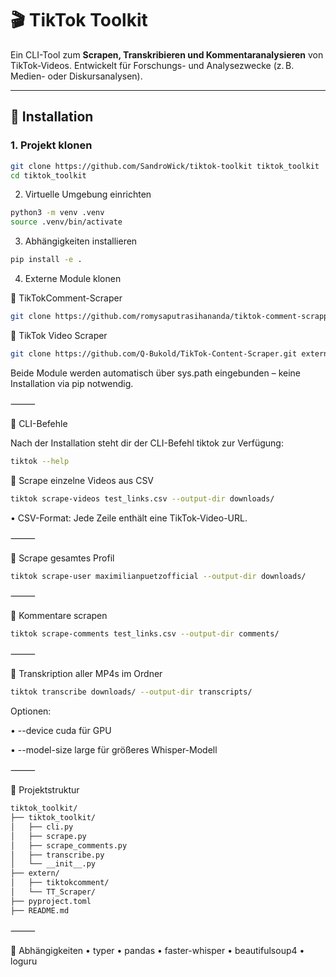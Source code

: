 # 🎬 TikTok Toolkit

Ein CLI-Tool zum **Scrapen, Transkribieren und Kommentaranalysieren** von TikTok-Videos. Entwickelt für Forschungs- und Analysezwecke (z. B. Medien- oder Diskursanalysen).

---

## 🔧 Installation

### 1. Projekt klonen

```bash
git clone https://github.com/SandroWick/tiktok-toolkit tiktok_toolkit
cd tiktok_toolkit
```

2. Virtuelle Umgebung einrichten

```bash
python3 -m venv .venv
source .venv/bin/activate
```

3. Abhängigkeiten installieren

```bash
pip install -e .
```

4. Externe Module klonen

🔹 TikTokComment-Scraper

```bash
git clone https://github.com/romysaputrasihananda/tiktok-comment-scrapper.git extern/tiktokcomment
```

🔹 TikTok Video Scraper

```bash
git clone https://github.com/Q-Bukold/TikTok-Content-Scraper.git extern/TT_Scraper
```

Beide Module werden automatisch über sys.path eingebunden – keine Installation via pip notwendig.

⸻

🚀 CLI-Befehle

Nach der Installation steht dir der CLI-Befehl tiktok zur Verfügung:

```bash
tiktok --help
```

🎥 Scrape einzelne Videos aus CSV

```bash
tiktok scrape-videos test_links.csv --output-dir downloads/
```

•	CSV-Format: Jede Zeile enthält eine TikTok-Video-URL.

⸻

👤 Scrape gesamtes Profil

```bash
tiktok scrape-user maximilianpuetzofficial --output-dir downloads/
```

⸻

💬 Kommentare scrapen

```bash
tiktok scrape-comments test_links.csv --output-dir comments/
```

⸻

📝 Transkription aller MP4s im Ordner

```bash
tiktok transcribe downloads/ --output-dir transcripts/
```

Optionen:

•	--device cuda für GPU

•	--model-size large für größeres Whisper-Modell

⸻

📁 Projektstruktur

```bash
tiktok_toolkit/
├── tiktok_toolkit/
│   ├── cli.py
│   ├── scrape.py
│   ├── scrape_comments.py
│   ├── transcribe.py
│   └── __init__.py
├── extern/
│   ├── tiktokcomment/
│   └── TT_Scraper/
├── pyproject.toml
├── README.md
```

⸻

🧩 Abhängigkeiten
	•	typer
	•	pandas
	•	faster-whisper
	•	beautifulsoup4
	•	loguru
